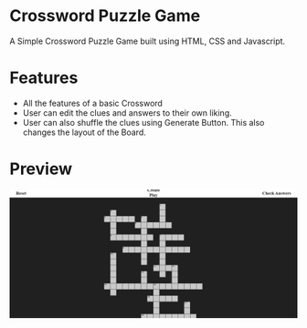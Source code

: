 # Crossword Puzzle Game
A Simple Crossword Puzzle Game built using HTML, CSS and Javascript.

# Features
- All the features of a basic Crossword
- User can edit the clues and answers to their own liking.
- User can also shuffle the clues using Generate Button. This also changes the layout of the Board.

# Preview
![Crossword_Puzzle](./Crossword_Puzzle.png)
